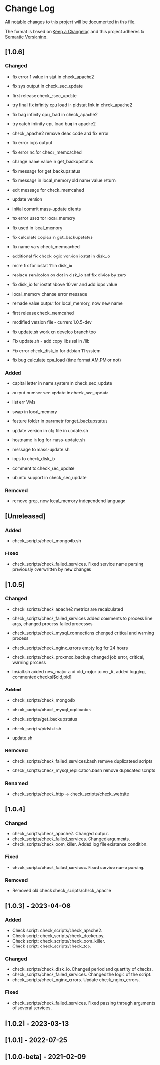 # Change Log
All notable changes to this project will be documented in this file.
 
The format is based on [Keep a Changelog](http://keepachangelog.com/)
and this project adheres to [Semantic Versioning](http://semver.org/).

## [1.0.6]

### Changed
- fix error 1 value in stat in check_apache2

- fix sys output in check_sec_update

- first release check_ssec_update

- try final fix infinity cpu load in pidstat link in check_apache2

- fix bag infinity cpu_load in check_apache2

- try catch infinity cpu load bug in apache2

- check_apache2 remove dead code and fix error

- fix error iops output

- fix error nc for check_memcached

- change name value in get_backupstatus

- fix message for get_backupstatus

- fix message in local_memory old name value return

- edit message for check_memcahed

- update version

- initial commit mass-update clients

- fix error used for local_memory

- fix used in local_memory

- fix calculate copies in get_backupstatus

- fix name vars check_memcached

- additional fix check logic version iostat in disk_io

- more fix for iostat 11 in disk_io

- replace semicolon on dot in disk_io anf fix divide by zero

- fix disk_io for iostat above 10 ver and add iops value

- local_memory change error message

- remade value output for local_memory, now new name

- first release check_memcahed

- modified version file - current 1.0.5-dev

- fix update.sh work on develop branch too

- Fix update.sh - add copy libs ssl in /lib

- Fix error check_disk_io for debian 11 system

- fix bug calculate cpu_load (time format AM,PM or not)

### Added
- capital letter in namr system in check_sec_update

- output number sec update in check_sec_update

- list err VMs

- swap in local_memory

- feature folder in parametr for get_backupstatus

- update version in cfg file in update.sh

- hostname in log for mass-update.sh

- message to mass-update.sh

- iops to check_disk_io

- comment to check_sec_update

- ubuntu support in check_sec_update

### Removed
- remove grep, now local_memory independend language

## [Unreleased]

### Added
 - check_scripts/check_mongodb.sh

### Fixed

- check_scripts/check_failed_services. Fixed service name parsing previously overwritten by new changes

## [1.0.5]

### Changed

- check_scripts/check_apache2 metrics are recalculated

- check_scripts/check_failed_services added comments to process line args, changed process failed processes

- check_scripts/check_mysql_connections chenged critical and warning process

- check_scripts/check_nginx_errors empty log for 24 hours

- check_scripts/check_proxmox_backup changed job error, critical, warning process

- install.sh added new_major and old_major to ver_it, added logging, commented checks[$cid,pid]

### Added

- check_scripts/check_mongodb

- check_scripts/check_mysql_replication

- check_scripts/get_backupstatus

- check_scripts/pidstat.sh

- update.sh

### Removed

- check_scripts/check_failed_services.bash remove duplicateed scripts

- check_scripts/check_mysql_replication.bash remove duplicated scripts

### Renamed

- check_scripts/check_http → check_scripts/check_website

## [1.0.4]

### Changed

- check_scripts/check_apache2. Changed output.
- check_scripts/check_failed_services. Changed arguments.
- check_scripts/check_oom_killer. Added log file existance condition.

### Fixed

- check_scripts/check_failed_services. Fixed service name parsing.

### Removed

- Removed old check check_scripts/check_apache
 
## [1.0.3] - 2023-04-06
 
### Added

- Check script: check_scripts/check_apache2.
- Check script: check_scripts/check_docker.py.
- Check script: check_scripts/check_oom_killer.
- Check script: check_scripts/check_tcp.
 
### Changed

- check_scripts/check_disk_io. Changed period and quantity of checks.
- check_scripts/check_failed_services. Changed the logic of the script.
- check_scripts/check_nginx_errors. Update check_nginx_errors.
 
### Fixed

- check_scripts/check_failed_services. Fixed passing through arguments of several services.

## [1.0.2] - 2023-03-13
 
## [1.0.1] - 2022-07-25
 
## [1.0.0-beta] - 2021-02-09


